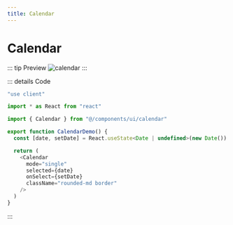 ```yaml
---
title: Calendar
---
```


# Calendar

::: tip Preview
![calendar](/components/calendar.png)
:::

::: details Code
```js
"use client"

import * as React from "react"

import { Calendar } from "@/components/ui/calendar"

export function CalendarDemo() {
  const [date, setDate] = React.useState<Date | undefined>(new Date())

  return (
    <Calendar
      mode="single"
      selected={date}
      onSelect={setDate}
      className="rounded-md border"
    />
  )
}
```
:::